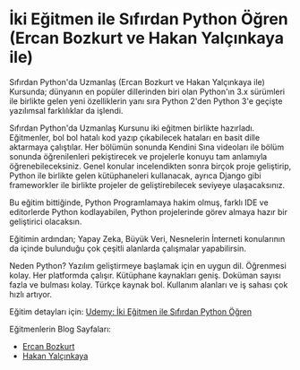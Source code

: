 # İki Eğitmen ile Sıfırdan Python Öğren (Ercan Bozkurt ve Hakan Yalçınkaya ile)

Sıfırdan Python'da Uzmanlaş (Ercan Bozkurt ve Hakan Yalçınkaya ile) Kursunda; dünyanın en popüler dillerinden biri olan Python'ın 3.x sürümleri ile birlikte gelen yeni özelliklerin yanı sıra Python 2'den Python 3'e geçişte yazılımsal farklılıklar da işlendi.

Sıfırdan Python'da Uzmanlaş Kursunu iki eğitmen birlikte hazırladı. Eğitmenler, bol bol hatalı kod yazıp çıkabilecek hataları en basit dille aktarmaya çalıştılar. Her bölümün sonunda Kendini Sına videoları ile bölüm sonunda öğrenilenleri pekiştirecek ve projelerle konuyu tam anlamıyla öğrenebileceksiniz. Genel konular incelendikten sonra birçok proje geliştirip, Python ile birlikte gelen kütüphaneleri kullanacak, ayrıca Django gibi frameworkler ile birlikte projeler de geliştirebilecek seviyeye ulaşacaksınız.

Bu eğitim bittiğinde, Python Programlamaya hakim olmuş, farklı IDE ve editorlerde Python kodlayabilen, Python projelerinde görev almaya hazır bir geliştirici olacaksın.

Eğitimin ardından; Yapay Zeka, Büyük Veri, Nesnelerin İnterneti konularının da içinde bulunduğu çok çeşitli alanlarda çalışmalar yapabilirsin.

Neden Python?
Yazılım geliştirmeye başlamak için en uygun dil.
Öğrenmesi kolay.
Her platformda çalışır.
Kütüphane kaynakları geniş.
Doküman sayısı fazla ve bulması kolay.
Türkçe kaynak bol.
Kullanım alanları ve iş sahası çok hızlı artıyor.


Eğitim detayları için:
[Udemy: İki Eğitmen ile Sıfırdan Python Öğren](http://lnk.ktlzr.co/gtupy)

Eğitmenlerin Blog Sayfaları:
- [Ercan Bozkurt](http://ercanbozkurt.blogspot.com/)
- [Hakan Yalçınkaya](https://hakanyalcinkaya.github.io/)
